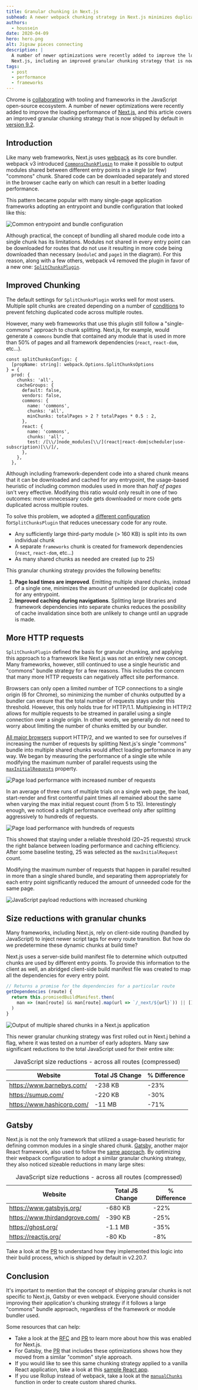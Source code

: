 ```yaml
---
title: Granular chunking in Next.js
subhead: A newer webpack chunking strategy in Next.js minimizes duplicate code to improve page load performance 
authors:
  - houssein
date: 2020-04-09
hero: hero.png
alt: Jigsaw pieces connecting 
description: | 
  A number of newer optimizations were recently added to improve the loading performance of
  Next.js, including an improved granular chunking strategy that is now shipped by default.
tags:
  - post
  - performance
  - frameworks
---
```


Chrome is [collaborating](https://web.dev/advancing-framework-ecosystem-cds-2019/) with tooling and
frameworks in the JavaScript open-source ecosystem. A number of newer optimizations were recently
added to improve the loading performance of [Next.js](https://nextjs.org/), and this article covers an improved granular
chunking strategy that is now shipped by default in [version 9.2](https://nextjs.org/blog/next-9-2).

## Introduction

Like many web frameworks, Next.js uses [webpack](https://webpack.js.org/) as its core bundler. webpack
v3 introduced [`CommonsChunkPlugin`](https://webpack.js.org/plugins/commons-chunk-plugin/) to make it
possible to output modules shared between different entry points in a single (or few) "commons"
chunk. Shared code can be downloaded separately and stored in the browser cache early on which can
result in a better loading performance.

This pattern became popular with many single-page application frameworks adopting an entrypoint and
bundle configuration that looked like this:

<img class="w-screenshot w-screenshot--filled" src="./commons-pattern-diagram.png" alt="Common entrypoint and bundle configuration">

Although practical, the concept of bundling all shared module code into a single chunk has its
limitations. Modules not shared in every entry point can be downloaded for routes that do not use it
resulting in more code being downloaded than necessary (`moduleC` and `page1` in the diagram). For
this reason, along with a few others, webpack v4 removed the plugin in favor of a new
one: [`SplitChunksPlugin`](https://webpack.js.org/plugins/split-chunks-plugin/).

## Improved Chunking

The default settings for `SplitChunksPlugin`  works well for most users. Multiple split chunks are
created depending on a number of [conditions](https://webpack.js.org/plugins/split-chunks-plugin/#defaults)
to prevent fetching duplicated code across multiple routes. 

However, many web frameworks that use this plugin still follow a "single-commons" approach to chunk
splitting. Next.js, for example, would generate a `commons` bundle that contained any module that is
used in more than 50% of pages and all framework dependencies (`react`, `react-dom`, etc…).

```javascript/11,16
const splitChunksConfigs: {
  [propName: string]: webpack.Options.SplitChunksOptions
} = {
  prod: {
    chunks: 'all',
    cacheGroups: {
      default: false,
      vendors: false,
      commons: {
        name: 'commons',
        chunks: 'all',
        minChunks: totalPages > 2 ? totalPages * 0.5 : 2,
      },
      react: {
        name: 'commons',
        chunks: 'all',
        test: /[\\/]node_modules[\\/](react|react-dom|scheduler|use-subscription)[\\/]/,
      },
    },
  },
```
Although including framework-dependent code into a shared chunk means that it can be downloaded and
cached for any entrypoint, the usage-based heuristic of including common modules used in more than
_half of pages_ isn't very effective. Modifying this ratio would only result in one of two outcomes:
more unnecessary code gets downloaded or more code gets duplicated across multiple routes.

To solve this problem, we adopted a [different configuration](https://github.com/zeit/next.js/pull/7696) for`SplitChunksPlugin`
that reduces unecessary code for any route.

+   Any sufficiently large third-party module (> 160 KB) is split into its own individual chunk
+   A separate `frameworks` chunk is created for framework dependencies (`react`, `react-dom`,
    etc…)
+   As many shared chunks as needed are created (up to 25)

This granular chunking strategy provides the following benefits:

1.  **Page load times are improved**. Emitting multiple shared chunks, instead of a single one,
    minimizes the amount of unneeded (or duplicate) code for any entrypoint.
2.  **Improved caching during navigations**. Splitting large libraries and framework dependencies
    into separate chunks reduces the possibility of cache invalidation since both are unlikely to
    change until an upgrade is made.

## More HTTP requests

`SplitChunksPlugin` defined the basis for granular chunking, and applying this approach to a
framework like Next.js was not an entirely new concept. Many frameworks, however, still continued to
use a single heuristic and "commons" bundle strategy for a few reasons. This includes the concern that
many more HTTP requests can negatively affect site performance.

Browsers can only open a limited number of TCP connections to a single origin (6 for Chrome), so
minimizing the number of chunks outputted by a bundler can ensure that the total number of requests
stays under this threshold. However, this only holds true for HTTP/1.1. Multiplexing in HTTP/2
allows for multiple requests to be streamed in parallel using a single connection over a single
origin. In other words, we generally do not need to worry about limiting the number of chunks
emitted by our bundler.

[All major browsers](https://caniuse.com/#feat=http2) support HTTP/2, and we wanted to see for
ourselves if increasing the number of requests by splitting Next.js's single "commons" bundle into
multiple shared chunks would affect loading performance in any way. We began by measuring the
performance of a single site while modifying the maximum number of parallel requests using the
[`maxInitialRequests`](https://webpack.js.org/plugins/split-chunks-plugin/#splitchunksmaxinitialrequests) property.

![Page load performance with increased number of requests](./performance-num-requests-1.png)

In an average of three runs of multiple trials on a single web page, the load, start-render and
first contentful paint times all remained about the same when varying the max initial request count
(from 5 to 15). Interestingly enough, we noticed a slight performance overhead only after splitting
aggressively to hundreds of requests.

![Page load performance with hundreds of requests](./performance-num-requests-2.png)

This showed that staying under a reliable threshold (20~25 requests) struck the right balance
between loading performance and caching efficiency. After some baseline testing, 25 was selected as
the `maxInitialRequest` count. 

Modifying the maximum number of requests that happen in parallel resulted in more than a single
shared bundle, and separating them appropriately for each entry point significantly reduced the
amount of unneeded code for the same page.

![JavaScript payload reductions with increased chunking](./js-payload-num-requests.png)

## Size reductions with granular chunks

Many frameworks, including Next.js, rely on client-side routing (handled by JavaScript) to inject
newer script tags for every route transition. But how do we predetermine these dynamic chunks at build time?

Next.js uses a server-side build manifest file to determine which outputted chunks are used by
different entry points. To provide this information to the client as well, an abridged client-side
build manifest file was created to map all the dependencies for every entry point.

```javascript
// Returns a promise for the dependencies for a particular route
getDependencies (route) {
  return this.promisedBuildManifest.then(
    man => (man[route] && man[route].map(url => `/_next/${url}`)) || []
  )
}
```

![Output of multiple shared chunks in a Next.js application](./outputted-chunks.png)

This newer granular chunking strategy was first rolled out in Next.j behind a flag, where it was tested on a
number of early adopters. Many saw significant reductions to the total JavaScript used for their
entire site:

<div class="w-table-wrapper">
  <table>
    <thead>
      <tr>
        <th>Website</th>
        <th>Total JS Change</th>
        <th>% Difference</th>
      </tr>
    </thead>
    <tbody>
      <tr>
        <td><a href="https://www.barnebys.com/">https://www.barnebys.com/</a></td>
        <td>-238 KB</td>
        <td>-23%</td>
      </tr>
      <tr>
        <td><a href="https://sumup.com/">https://sumup.com/</a></td>
        <td>-220 KB</td>
        <td>-30%</td>
      </tr>
      <tr>
        <td><a href="https://www.hashicorp.com/">https://www.hashicorp.com/</a></td>
        <td>-11 MB</td>
        <td>-71%</td>
      </tr>
    </tbody>
    <caption>JavaScript size reductions - across all routes (compressed)</caption>
  </table>
</div>

## Gatsby

Next.js is not the only framework that utilized a usage-based heuristic for defining common modules
in a single shared chunk. [Gatsby](https://www.gatsbyjs.org/), another major React framework, also
used to follow the
[same approach](https://github.com/gatsbyjs/gatsby/blob/e4dae4d6a46fe9ba1c3fb5398d8569e657553bd3/packages/gatsby/src/utils/webpack.config.js#L483-L489).
By optimizing their webpack configuration to adopt a similar granular chunking strategy, they also
noticed sizeable reductions in many large sites:

<div class="w-table-wrapper">
  <table>
    <thead>
      <tr>
        <th>Website</th>
        <th>Total JS Change</th>
        <th>% Difference</th>
      </tr>
    </thead>
    <tbody>
      <tr>
        <td><a href="https://www.gatsbyjs.org/">https://www.gatsbyjs.org/</a></td>
        <td>-680 KB</td>
        <td>-22%</td>
      </tr>
      <tr>
        <td><a href="https://www.thirdandgrove.com/">https://www.thirdandgrove.com/</a></td>
        <td>-390 KB</td>
        <td>-25%</td>
      </tr>
      <tr>
        <td><a href="https://ghost.org/">https://ghost.org/</a></td>
        <td>-1.1 MB</td>
        <td>-35%</td>
      </tr>
      <tr>
        <td><a href="https://reactjs.org/">https://reactjs.org/</a></td>
        <td>-80 Kb</td>
        <td>-8%</td>
      </tr>
    </tbody>
    <caption>JavaScript size reductions - across all routes (compressed)</caption>
  </table>
</div>

Take a look at the [PR](https://github.com/gatsbyjs/gatsby/pull/22253) to understand how they
implemented this logic into their build process, which is shipped by default in v2.20.7.

## Conclusion

It's important to mention that the concept of shipping granular chunks is not specific to Next.js,
Gatsby or even webpack. Everyone should consider improving their application's chunking strategy if
it follows a large "commons" bundle approach, regardless of the framework or module bundler used.

Some resources that can help:

+   Take a look at the [RFC](https://github.com/zeit/next.js/issues/7631) and
    [PR](https://github.com/zeit/next.js/pull/7696) to learn more about how this was enabled for
    Next.js.
+   For Gatsby, the [PR](https://github.com/gatsbyjs/gatsby/pull/22253) that includes these
    optimizations shows how they moved from a similar "common" style approach.
+   If you would like to see this same chunking strategy applied to a vanilla React application,
    take a look at this
    [sample React app](https://github.com/housseindjirdeh/webpack-granular-split-chunks-sample/blob/master/webpack.config.js).
+   If you use Rollup instead of webpack, take a look at the
    [`manualChunks`](https://rollupjs.org/guide/en/#manualchunks) function in order to create
    custom shared chunks.